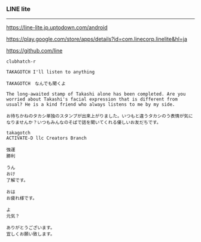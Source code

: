 ### LINE lite
---
https://line-lite.jp.uptodown.com/android

https://play.google.com/store/apps/details?id=com.linecorp.linelite&hl=ja

https://github.com/line


```
clubhatch-r
```

```
TAKAGOTCH I'll listen to anything

TAKAGOTCH　なんでも聞くよ
```

```
The long-awaited stamp of Takashi alone has been completed. Are you worried about Takashi's facial expression that is different from usual? He is a kind friend who always listens to me by my side.

お待ちかねのタカシ単独のスタンプが出来上がりました。いつもと違うタカシのう表情が気になりませんか？いつもみんなのそばで話を聞いてくれる優しいお友だちです。
```

```
takagotch
ACTIVATE-D llc Creators Branch 
```


```
強運
勝利

うん
おけ
了解です。

おは
お疲れ様です。

よ
元気？

ありがとうございます。
宜しくお願い致します。



```

```
```

```
```

```
```

```
```

```
```

```
```

